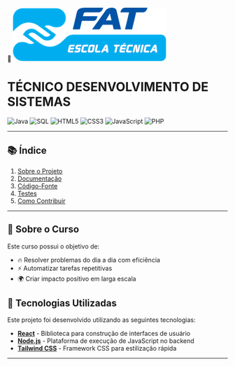  🌟 ![logo FAT](/logoFAT_Escola_Tecnica.png)
# **TÉCNICO DESENVOLVIMENTO DE SISTEMAS**

 

![Java](https://img.shields.io/badge/Feito%20com-Java-007396?logo=java&logoColor=white)
![SQL](https://img.shields.io/badge/Feito%20com-SQL-4479A1?logo=mysql&logoColor=white)
![HTML5](https://img.shields.io/badge/Feito%20com-HTML5-E34F26?logo=html5&logoColor=white)
![CSS3](https://img.shields.io/badge/Feito%20com-CSS3-1572B6?logo=css3&logoColor=white)
![JavaScript](https://img.shields.io/badge/Feito%20com-JavaScript-F7DF1E?logo=javascript&logoColor=black)
![PHP](https://img.shields.io/badge/Feito%20com-PHP-777BB4?logo=php&logoColor=white)

---
## 📚 Índice

1. [Sobre o Projeto](#-sobre-o-projeto)
2. [Documentação](./docs/README.md)
3. [Código-Fonte](./src/README.md)
4. [Testes](./tests/README.md)
5. [Como Contribuir](./docs/contribuicao.md)

---

## 📖 **Sobre o Curso**

Este curso possui o objetivo de:

- 🔥 Resolver problemas do dia a dia com eficiência
- ⚡ Automatizar tarefas repetitivas
- 🌍 Criar impacto positivo em larga escala

## 🚀 Tecnologias Utilizadas

Este projeto foi desenvolvido utilizando as seguintes tecnologias:

- **[React](https://reactjs.org/)** - Biblioteca para construção de interfaces de usuário  
- **[Node.js](https://nodejs.org/)** - Plataforma de execução de JavaScript no backend  
- **[Tailwind CSS](https://tailwindcss.com/)** - Framework CSS para estilização rápida  

---


